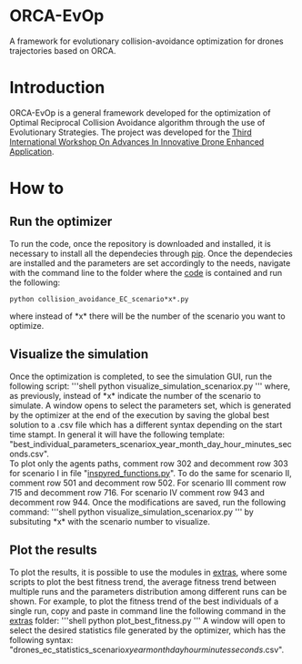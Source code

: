 # ORCA-EvOp
A framework for evolutionary collision-avoidance optimization for drones trajectories based on ORCA.


# Introduction
ORCA-EvOp is a general framework developed for the optimization of Optimal Reciprocal Collision Avoidance algorithm through the use of Evolutionary Strategies. The project was developed for the [Third International Workshop On Advances In Innovative Drone Enhanced Application](https://www.fruct.org/idea20).

# How to 
## Run the optimizer
To run the code, once the repository is downloaded and installed, it is necessary to install all the dependecies through [pip](https://pip.pypa.io/en/stable/).
Once the dependecies are installed and the parameters are set accordingly to the needs, navigate with the command line to the folder where the [code](https://github.com/ABojeri/ORCA-EvOp/tree/master/code) is contained and run the following:
```shell
python collision_avoidance_EC_scenario*x*.py
```
where instead of \*x\* there will be the number of the scenario you want to optimize.

## Visualize the simulation

Once the optimization is completed, to see the simulation GUI, run the following script:
'''shell
python visualize_simulation_scenario*x*.py
'''
where, as previously, instead of \*x\* indicate the number of the scenario to simulate. A window opens to select the parameters set, which is generated by the optimizer at the end of the execution by saving the global best solution to a .csv file which has a different syntax depending on the start time stampt. In general it will have the following template: "best_individual_parameters_scenariox_year_month_day_hour_minutes_seconds.csv".  
To plot only the agents paths, comment row 302 and decomment row 303 for scenario I in file "[inspyred_functions.py](https://github.com/ABojeri/ORCA-EvOp/blob/master/code/inspyred_functions.py)". To do the same for scenario II, comment row 501 and decomment row 502. For scenario III comment row 715 and decomment row 716. For scenario IV comment row 943 and decomment row 944. Once the modifications are saved, run the following command:
'''shell
python visualize_simulation_scenario*x*.py
'''
by subsituting \*x\* with the scenario number to visualize.

## Plot the results 
To plot the results, it is possible to use the modules in [extras](https://github.com/ABojeri/ORCA-EvOp/tree/master/extras), where some scripts to plot the best fitness trend, the average fitness trend between multiple runs and the parameters distribution among different runs can be shown.
For example, to plot the fitness trend of the best individuals of a single run, copy and paste in command line the following command in the [extras](https://github.com/ABojeri/ORCA-EvOp/tree/master/extras) folder:
'''shell
python plot_best_fitness.py
'''
A window will open to select the desired statistics file generated by the optimizer, which has the following syntax: "drones_ec_statistics_scenario*x*_*year*_*month*_*day*_*hour*_*minutes*_*seconds*.csv".

